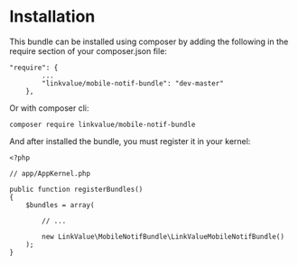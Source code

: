 # Installation

This bundle can be installed using composer by adding the following in the require section of your composer.json file:

```
"require": {
        ...
        "linkvalue/mobile-notif-bundle": "dev-master"
    },
```

Or with composer cli:

```
composer require linkvalue/mobile-notif-bundle
```

And after installed the bundle, you must register it in your kernel:

```
<?php

// app/AppKernel.php

public function registerBundles()
{
    $bundles = array(

        // ...

        new LinkValue\MobileNotifBundle\LinkValueMobileNotifBundle()
    );
}
```
